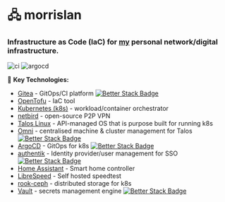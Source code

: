 # 🖧 morrislan

### Infrastructure as Code (IaC) for [my](https://maxmorris.io) personal network/digital infrastructure.
![ci](https://git.morrislan.net/MorrisLAN/morrislan/actions/workflows/ci.yaml/badge.svg?branch=main)
![argocd](https://argocd.morrislan.net/api/badge?project=default&revision=true)

🔧 **Key Technologies:**

- [Gitea](https://about.gitea.com/) - GitOps/CI platform [![Better Stack Badge](https://uptime.betterstack.com/status-badges/v3/monitor/1r45s.svg)](https://status.morrislan.net)
- [OpenTofu](https://opentofu.org/) - IaC tool
- [Kubernetes (k8s)](https://kubernetes.io/) - workload/container orchestrator
- [netbird](https://netbird.io/) - open-source P2P VPN
- [Talos Linux](https://www.talos.dev/) - API-managed OS that is purpose built for running k8s
- [Omni](https://omni.siderolabs.com/) - centralised machine & cluster management for Talos [![Better Stack Badge](https://uptime.betterstack.com/status-badges/v3/monitor/1r45u.svg)](https://status.morrislan.net)
- [ArgoCD](https://argo-cd.readthedocs.io/en/stable/) - GitOps for k8s [![Better Stack Badge](https://uptime.betterstack.com/status-badges/v3/monitor/1r45o.svg)](https://status.morrislan.net)
- [authentik](https://goauthentik.io/) - Identity provider/user management for SSO [![Better Stack Badge](https://uptime.betterstack.com/status-badges/v3/monitor/1r45r.svg)](https://status.morrislan.net)
- [Home Assistant](https://www.home-assistant.io/) - Smart home controller
- [LibreSpeed](https://github.com/librespeed/speedtest) - Self hosted speedtest
- [rook-ceph](https://rook.io/) - distributed storage for k8s
- [Vault](https://www.vaultproject.io/) - secrets management engine [![Better Stack Badge](https://uptime.betterstack.com/status-badges/v3/monitor/1r48d.svg)](https://status.morrislan.net)
